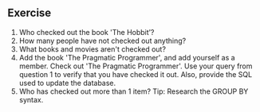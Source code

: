 ## Exercise
1. Who checked out the book 'The Hobbit’?
2. How many people have not checked out anything?
3. What books and movies aren't checked out?
4. Add the book 'The Pragmatic Programmer', and add yourself as a member. Check out 'The Pragmatic Programmer'. Use your query from question 1 to verify that you have checked it out. Also, provide the SQL used to update the database.
5. Who has checked out more than 1 item? 
Tip: Research the GROUP BY syntax.
